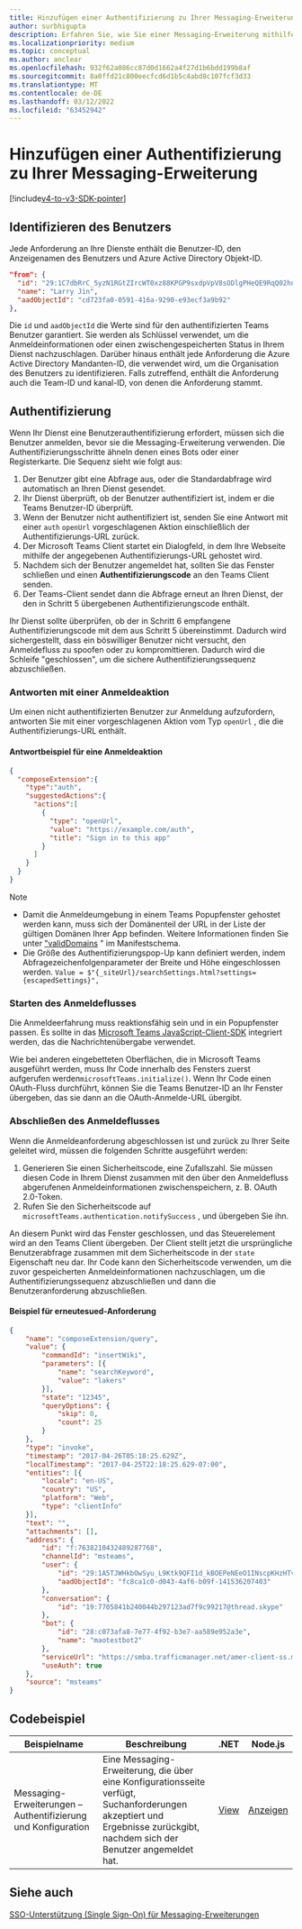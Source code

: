 ```yaml
---
title: Hinzufügen einer Authentifizierung zu Ihrer Messaging-Erweiterung
author: surbhigupta
description: Erfahren Sie, wie Sie einer Messaging-Erweiterung mithilfe von Codebeispielen und Beispielen eine Authentifizierung hinzufügen.
ms.localizationpriority: medium
ms.topic: conceptual
ms.author: anclear
ms.openlocfilehash: 932f62a086cc87d0d1662a4f27d1b6bdd199b8af
ms.sourcegitcommit: 8a0ffd21c800eecfcd6d1b5c4abd8c107fcf3d33
ms.translationtype: MT
ms.contentlocale: de-DE
ms.lasthandoff: 03/12/2022
ms.locfileid: "63452942"
---
```

# <a name="add-authentication-to-your-messaging-extension"></a>Hinzufügen einer Authentifizierung zu Ihrer Messaging-Erweiterung

[!include[v4-to-v3-SDK-pointer](~/includes/v4-to-v3-pointer-me.md)]

## <a name="identify-the-user"></a>Identifizieren des Benutzers

Jede Anforderung an Ihre Dienste enthält die Benutzer-ID, den Anzeigenamen des Benutzers und Azure Active Directory Objekt-ID.

```json
"from": {
  "id": "29:1C7dbRrC_5yzN1RGtZIrcWT0xz88KPGP9sxdpVpV8sODlgPHeQE9RqQ02hnpuKzy6zZ-AaZx6swUOMj_Dsdse3TQ4sIaeebbFBF-VgjJy_nY",
  "name": "Larry Jin",
  "aadObjectId": "cd723fa0-0591-416a-9290-e93ecf3a9b92"
},
```

Die `id` und `aadObjectId` die Werte sind für den authentifizierten Teams Benutzer garantiert. Sie werden als Schlüssel verwendet, um die Anmeldeinformationen oder einen zwischengespeicherten Status in Ihrem Dienst nachzuschlagen. Darüber hinaus enthält jede Anforderung die Azure Active Directory Mandanten-ID, die verwendet wird, um die Organisation des Benutzers zu identifizieren. Falls zutreffend, enthält die Anforderung auch die Team-ID und kanal-ID, von denen die Anforderung stammt.

## <a name="authentication"></a>Authentifizierung

Wenn Ihr Dienst eine Benutzerauthentifizierung erfordert, müssen sich die Benutzer anmelden, bevor sie die Messaging-Erweiterung verwenden. Die Authentifizierungsschritte ähneln denen eines Bots oder einer Registerkarte. Die Sequenz sieht wie folgt aus:

1. Der Benutzer gibt eine Abfrage aus, oder die Standardabfrage wird automatisch an Ihren Dienst gesendet.
1. Ihr Dienst überprüft, ob der Benutzer authentifiziert ist, indem er die Teams Benutzer-ID überprüft.
1. Wenn der Benutzer nicht authentifiziert ist, senden Sie eine Antwort mit einer `auth` `openUrl` vorgeschlagenen Aktion einschließlich der Authentifizierungs-URL zurück.
1. Der Microsoft Teams Client startet ein Dialogfeld, in dem Ihre Webseite mithilfe der angegebenen Authentifizierungs-URL gehostet wird.
1. Nachdem sich der Benutzer angemeldet hat, sollten Sie das Fenster schließen und einen **Authentifizierungscode** an den Teams Client senden.
1. Der Teams-Client sendet dann die Abfrage erneut an Ihren Dienst, der den in Schritt 5 übergebenen Authentifizierungscode enthält.

Ihr Dienst sollte überprüfen, ob der in Schritt 6 empfangene Authentifizierungscode mit dem aus Schritt 5 übereinstimmt. Dadurch wird sichergestellt, dass ein böswilliger Benutzer nicht versucht, den Anmeldefluss zu spoofen oder zu kompromittieren. Dadurch wird die Schleife "geschlossen", um die sichere Authentifizierungssequenz abzuschließen.

### <a name="respond-with-a-sign-in-action"></a>Antworten mit einer Anmeldeaktion

Um einen nicht authentifizierten Benutzer zur Anmeldung aufzufordern, antworten Sie mit einer vorgeschlagenen Aktion vom Typ `openUrl` , die die Authentifizierungs-URL enthält.

#### <a name="response-example-for-a-sign-in-action"></a>Antwortbeispiel für eine Anmeldeaktion

```json
{
  "composeExtension":{
    "type":"auth",
    "suggestedActions":{
      "actions":[
        {
          "type": "openUrl",
          "value": "https://example.com/auth",
          "title": "Sign in to this app"
        }
      ]
    }
  }
}
```

> [!NOTE]
>
> * Damit die Anmeldeumgebung in einem Teams Popupfenster gehostet werden kann, muss sich der Domänenteil der URL in der Liste der gültigen Domänen Ihrer App befinden. Weitere Informationen finden Sie unter ["validDomains](~/resources/schema/manifest-schema.md#validdomains) " im Manifestschema.
> * Die Größe des Authentifizierungspop-Up kann definiert werden, indem Abfragezeichenfolgenparameter der Breite und Höhe eingeschlossen werden. `Value = $"{_siteUrl}/searchSettings.html?settings={escapedSettings}",`

### <a name="start-the-sign-in-flow"></a>Starten des Anmeldeflusses

Die Anmeldeerfahrung muss reaktionsfähig sein und in ein Popupfenster passen. Es sollte in das [Microsoft Teams JavaScript-Client-SDK](/javascript/api/overview/msteams-client) integriert werden, das die Nachrichtenübergabe verwendet.

Wie bei anderen eingebetteten Oberflächen, die in Microsoft Teams ausgeführt werden, muss Ihr Code innerhalb des Fensters zuerst aufgerufen werden`microsoftTeams.initialize()`. Wenn Ihr Code einen OAuth-Fluss durchführt, können Sie die Teams Benutzer-ID an Ihr Fenster übergeben, das sie dann an die OAuth-Anmelde-URL übergibt.

### <a name="complete-the-sign-in-flow"></a>Abschließen des Anmeldeflusses

Wenn die Anmeldeanforderung abgeschlossen ist und zurück zu Ihrer Seite geleitet wird, müssen die folgenden Schritte ausgeführt werden:

1. Generieren Sie einen Sicherheitscode, eine Zufallszahl. Sie müssen diesen Code in Ihrem Dienst zusammen mit den über den Anmeldefluss abgerufenen Anmeldeinformationen zwischenspeichern, z. B. OAuth 2.0-Token.
1. Rufen Sie den Sicherheitscode auf `microsoftTeams.authentication.notifySuccess` , und übergeben Sie ihn.

An diesem Punkt wird das Fenster geschlossen, und das Steuerelement wird an den Teams Client übergeben. Der Client stellt jetzt die ursprüngliche Benutzerabfrage zusammen mit dem Sicherheitscode in der `state` Eigenschaft neu dar. Ihr Code kann den Sicherheitscode verwenden, um die zuvor gespeicherten Anmeldeinformationen nachzuschlagen, um die Authentifizierungssequenz abzuschließen und dann die Benutzeranforderung abzuschließen.

#### <a name="reissued-request-example"></a>Beispiel für erneutesued-Anforderung

```json
{
    "name": "composeExtension/query",
    "value": {
        "commandId": "insertWiki",
        "parameters": [{
            "name": "searchKeyword",
            "value": "lakers"
        }],
        "state": "12345",
        "queryOptions": {
            "skip": 0,
            "count": 25
        }
    },
    "type": "invoke",
    "timestamp": "2017-04-26T05:18:25.629Z",
    "localTimestamp": "2017-04-25T22:18:25.629-07:00",
    "entities": [{
        "locale": "en-US",
        "country": "US",
        "platform": "Web",
        "type": "clientInfo"
    }],
    "text": "",
    "attachments": [],
    "address": {
        "id": "f:7638210432489287768",
        "channelId": "msteams",
        "user": {
            "id": "29:1A5TJWHkbOwSyu_L9Ktk9QFI1d_kBOEPeNEeO1INscpKHzHTvWfiau5AX_6y3SuiOby-r73dzHJ17HipUWqGPgw",
            "aadObjectId": "fc8ca1c0-d043-4af6-b09f-141536207403"
        },
        "conversation": {
            "id": "19:7705841b240044b297123ad7f9c99217@thread.skype"
        },
        "bot": {
            "id": "28:c073afa8-7e77-4f92-b3e7-aa589e952a3e",
            "name": "maotestbot2"
        },
        "serviceUrl": "https://smba.trafficmanager.net/amer-client-ss.msg/",
        "useAuth": true
    },
    "source": "msteams"
}
```

## <a name="code-sample"></a>Codebeispiel

|**Beispielname** | **Beschreibung** |**.NET** | **Node.js**|
|----------------|-----------------|--------------|----------------|
|Messaging-Erweiterungen – Authentifizierung und Konfiguration | Eine Messaging-Erweiterung, die über eine Konfigurationsseite verfügt, Suchanforderungen akzeptiert und Ergebnisse zurückgibt, nachdem sich der Benutzer angemeldet hat. |[View](https://github.com/microsoft/BotBuilder-Samples/tree/main/samples/csharp_dotnetcore/52.teams-messaging-extensions-search-auth-config)|[Anzeigen](https://github.com/microsoft/BotBuilder-Samples/blob/main/samples/javascript_nodejs/52.teams-messaging-extensions-search-auth-config)|

## <a name="see-also"></a>Siehe auch

[SSO-Unterstützung (Single Sign-On) für Messaging-Erweiterungen](~/messaging-extensions/how-to/enable-sso-auth-me.md)

